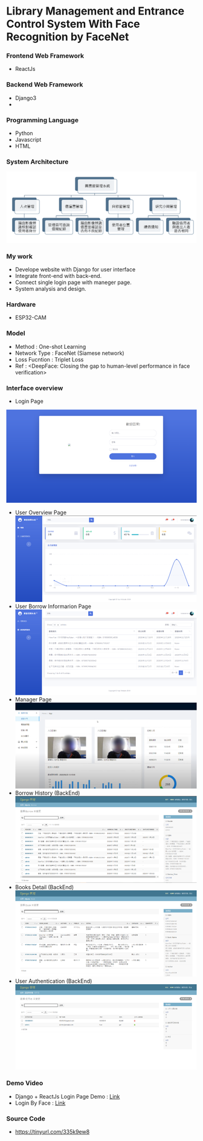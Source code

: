 # Library Management and Entrance Control System With Face Recognition by FaceNet 
### Frontend Web Framework
- ReactJs

### Backend Web Framework
- Django3
- 
### Programming Language
- Python
- Javascript
- HTML

### System Architecture
![image](https://github.com/KartaYu/Library-management-website/blob/main/Pic/arch.png)

### My work
- Develope website with Django for user interface
- Integrate front-end with back-end.
- Connect single login page with maneger page.
- System analysis and design.

### Hardware
- ESP32-CAM

### Model
- Method : One-shot Learning
- Network Type : FaceNet (Siamese network) 
- Loss Fucntion : Triplet Loss
- Ref : <DeepFace: Closing the gap to human-level performance in face verification>

### Interface overview
- Login Page

![image](https://github.com/KartaYu/Library-management-website/blob/main/Pic/Login%20Page.png)
- User Overview Page
![image](https://github.com/KartaYu/Library-management-website/blob/main/Pic/User%20Overview%20Page.png)
- User Borrow Informarion Page
![image](https://github.com/KartaYu/Library-management-website/blob/main/Pic/Borrow%20Info%20Page.png)
- Manager Page
![image](https://github.com/KartaYu/Library-management-website/blob/main/Pic/Management%20Page.png)
- Borrow History (BackEnd)
![image](https://github.com/KartaYu/Library-management-website/blob/main/Pic/Borrow%20History.png)
- Books Detail (BackEnd)
![image](https://github.com/KartaYu/Library-management-website/blob/main/Pic/Books%20Detail.png)
- User Authentication (BackEnd)
![image](https://github.com/KartaYu/Library-management-website/blob/main/Pic/User%20Auth.png)

### Demo Video
- Django + ReactJs Login Page Demo : [Link](https://youtu.be/-am0cs0xbE)
- Login By Face : [Link](https://youtu.be/R6sM8bBUd-4)

### Source Code
- https://tinyurl.com/335k9ew8







